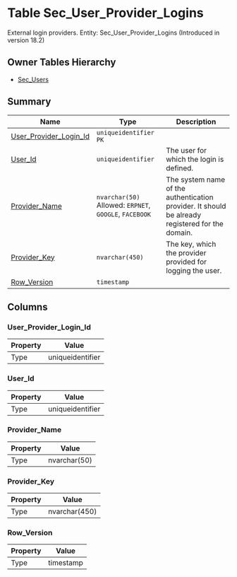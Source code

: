 # Table Sec_User_Provider_Logins

External login providers. Entity: Sec_User_Provider_Logins (Introduced in version 18.2)

## Owner Tables Hierarchy

* [Sec_Users](Sec_Users.md)

## Summary

| Name | Type | Description |
| - | - | --- |
|[User_Provider_Login_Id](#user_provider_login_id)|`uniqueidentifier` `PK`||
|[User_Id](#user_id)|`uniqueidentifier` |The user for which the login is defined.|
|[Provider_Name](#provider_name)|`nvarchar(50)` Allowed: `ERPNET`, `GOOGLE`, `FACEBOOK`|The system name of the authentication provider. It should be already registered for the domain.|
|[Provider_Key](#provider_key)|`nvarchar(450)` |The key, which the provider provided for logging the user.|
|[Row_Version](#row_version)|`timestamp` ||

## Columns

### User_Provider_Login_Id

| Property | Value |
| - | - |
|Type|uniqueidentifier|

### User_Id

| Property | Value |
| - | - |
|Type|uniqueidentifier|

### Provider_Name

| Property | Value |
| - | - |
|Type|nvarchar(50)|

### Provider_Key

| Property | Value |
| - | - |
|Type|nvarchar(450)|

### Row_Version

| Property | Value |
| - | - |
|Type|timestamp|


